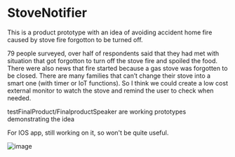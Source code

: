 # StoveNotifier
This is a product prototype with an idea of avoiding accident home fire caused by stove fire forgotton to be turned off.

79 people surveyed, over half of respondents said that they had met with situation that got forgotton to turn off the stove fire and spoiled the food. There were also news that fire started because a gas stove was forgotten to be closed. There are many families that can’t change their stove into a smart one (with timer or IoT functions). So I think we could create a low cost external monitor to watch the stove and remind the user to check when needed.

testFinalProduct/FinalproductSpeaker are working prototypes demonstrating the idea

For IOS app, still working on it, so won't be quite useful.

![image](https://github.com/MotorBottle/StoveNotifierWIP/assets/71703952/7048cf7e-3a7e-4f38-b9f1-67b9a9fde353)
